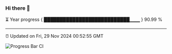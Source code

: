 ### Hi there 👋

⏳ Year progress { ███████████████████████████▁▁▁ } 90.99 %

---

⏰ Updated on Fri, 29 Nov 2024 00:52:55 GMT

![Progress Bar CI](https://github.com/Shyam-Makwana/GitHub-Actions-Demo/workflows/Progress%20Bar%20CI/badge.svg)
